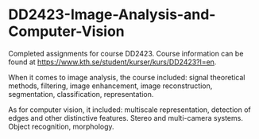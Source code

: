 # DD2423-Image-Analysis-and-Computer-Vision
Completed assignments for course DD2423. Course information can be found at https://www.kth.se/student/kurser/kurs/DD2423?l=en. 

When it comes to image analysis, the course included: signal theoretical methods, filtering, image enhancement, image reconstruction, segmentation, classification, representation.

As for computer vision, it included: multiscale representation, detection of edges and other distinctive features. Stereo and multi-camera systems. Object recognition, morphology.


